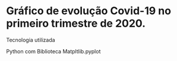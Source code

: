 # Gráfico de evolução Covid-19 no primeiro trimestre de 2020.

Tecnologia utilizada

Python com Biblioteca Matpltlib.pyplot
